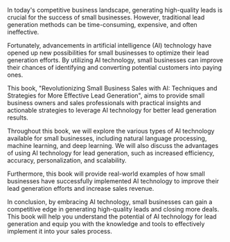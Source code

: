 
In today's competitive business landscape, generating high-quality leads is crucial for the success of small businesses. However, traditional lead generation methods can be time-consuming, expensive, and often ineffective.

Fortunately, advancements in artificial intelligence (AI) technology have opened up new possibilities for small businesses to optimize their lead generation efforts. By utilizing AI technology, small businesses can improve their chances of identifying and converting potential customers into paying ones.

This book, "Revolutionizing Small Business Sales with AI: Techniques and Strategies for More Effective Lead Generation", aims to provide small business owners and sales professionals with practical insights and actionable strategies to leverage AI technology for better lead generation results.

Throughout this book, we will explore the various types of AI technology available for small businesses, including natural language processing, machine learning, and deep learning. We will also discuss the advantages of using AI technology for lead generation, such as increased efficiency, accuracy, personalization, and scalability.

Furthermore, this book will provide real-world examples of how small businesses have successfully implemented AI technology to improve their lead generation efforts and increase sales revenue.

In conclusion, by embracing AI technology, small businesses can gain a competitive edge in generating high-quality leads and closing more deals. This book will help you understand the potential of AI technology for lead generation and equip you with the knowledge and tools to effectively implement it into your sales process.
